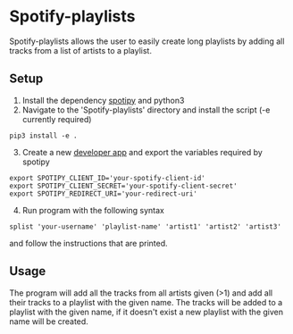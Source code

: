 # Spotify-playlists

Spotify-playlists allows the user to easily create long playlists by adding all tracks from a list of artists to a playlist.

## Setup
1. Install the dependency [spotipy](https://github.com/plamere/spotipy) and python3
2. Navigate to the 'Spotify-playlists' directory and install the script (-e currently required)
```
pip3 install -e .
```
3. Create a new [developer app](https://developer.spotify.com/dashboard/applications) and export the variables required by spotipy
```
export SPOTIPY_CLIENT_ID='your-spotify-client-id'
export SPOTIPY_CLIENT_SECRET='your-spotify-client-secret'
export SPOTIPY_REDIRECT_URI='your-redirect-uri'
```
4. Run program with the following syntax
```
splist 'your-username' 'playlist-name' 'artist1' 'artist2' 'artist3'
```
and follow the instructions that are printed.

## Usage
The program will add all the tracks from all artists given (>1) and add all their tracks to a playlist with the given name. The tracks will be added to a playlist with the given name, if it doesn't exist a new playlist with the given name will be created.
